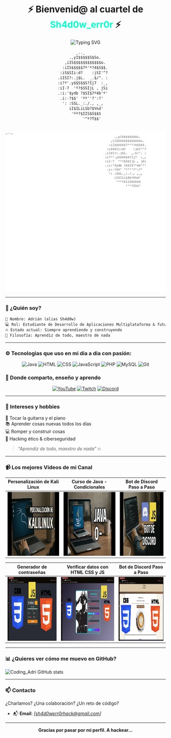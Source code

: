 <!-- Perfil README llamativo y profesional para Coding with Adri -->

<h1 align="center">⚡ Bienvenid@ al cuartel de <span style="color:#00ffcc">Sh4d0w_err0r</span> ⚡</h1>

<p align="center">
  <img src="https://readme-typing-svg.demolab.com?font=Fira+Code&pause=1000&center=true&width=435&lines=Developer+%7C+Cibersecurity;Aprendiz+de+todo%2C+maestro+de+nada;Let's+build+%26+break+stuff!;Youtube+Channel" alt="Typing SVG" />
</p>


```text
                               _.._
                            .,yI$$$$$S$So.
                          ,iIS$$$$$$$$$$$$o.	    
                         :iIS$$$$$7º'º?4$S$$.      
                        :iS$SIi:d?    :jSI'^?      
                       .iISI?:.j$L.  _.$/^. :	 
                       :i?º'.y$$S$$S?Ij7  :_,	  
                       :iI·7  'º?$SSIjL , jSi    
                       .:i:'$ydb ?$SI$7º4b'º'    
                        .i:·?$$' 'ºº''?':?'	 
                         ': :SSL._:./., ,_,	    
                            iI$ILiLSb?$%%d'	    
                             'ºº?$IIS$S$$S	    
                                  '^º?T$$'	
		
```

![calavera](Miniaturas/calavera.png)

---

### 🧠 ¿Quién soy?

```txt
📛 Nombre: Adrián (alias Sh4d0w)
💻 Rol: Estudiante de Desarrollo de Aplicaciones Multiplataforma & futuro especialista en Ciberseguridad
🔥 Estado actual: Siempre aprendiendo y construyendo
🧩 Filosofía: Aprendiz de todo, maestro de nada
```

---

### ⚙️ Tecnologias que uso en mi dia a dia con pasión:

<div align="center">
  
![Java](https://img.shields.io/badge/Java-%23007396.svg?style=for-the-badge&logo=openjdk&logoColor=white)
![HTML](https://img.shields.io/badge/HTML5-%23E34F26.svg?style=for-the-badge&logo=html5&logoColor=white)
![CSS](https://img.shields.io/badge/CSS3-%231572B6.svg?style=for-the-badge&logo=css3&logoColor=white)
![JavaScript](https://img.shields.io/badge/JavaScript-%23F7DF1E.svg?style=for-the-badge&logo=javascript&logoColor=black)
![PHP](https://img.shields.io/badge/PHP-%23777BB4.svg?style=for-the-badge&logo=php&logoColor=white)
![MySQL](https://img.shields.io/badge/MySQL-%234479A1.svg?style=for-the-badge&logo=mysql&logoColor=white)
![Git](https://img.shields.io/badge/Git-%23F05032.svg?style=for-the-badge&logo=git&logoColor=white)

</div>

### 🎥 Donde comparto, enseño y aprendo

<div align="center">

[![YouTube](https://img.shields.io/badge/YouTube-Informática%20y%20proyectos-red?style=for-the-badge&logo=youtube&logoColor=white)](https://www.youtube.com/@CodingWithAdri-s3n)
[![Twitch](https://img.shields.io/badge/Twitch-Proyectos%20en%20vivo-6441a5?style=for-the-badge&logo=twitch&logoColor=white)](https://www.twitch.tv/coding_with_adri)
[![Discord](https://img.shields.io/badge/Discord-Comunidad%20tech-5865F2?style=for-the-badge&logo=discord&logoColor=white)](https://discord.gg/RhYxW79r9g)

</div>

---

### 🧠 Intereses y hobbies

🎸 Tocar la guitarra y el piano  
📚 Aprender cosas nuevas todos los días  
💻 Romper y construir cosas  
🔐 Hacking ético & ciberseguridad

> _“Aprendiz de todo, maestro de nada”_ 🔥

---

### 📹 Los mejores Videos de mi Canal
<!-- BEGIN YOUTUBE-CARDS -->

| Personalización de Kali Linux | Curso de Java - Condicionales | Bot de Discord Paso a Paso |
|-------------------------------|-------------------------------|----------------------------|
| <a href="https://www.youtube.com/watch?v=eyy8SxSaon0"><img src="Miniaturas/Personalizacion_Kali.jpg" width="200px" height="200px"></a> | <a href="https://www.youtube.com/watch?v=Rh84eH2vq0I&list=PLdZNEUB9bY935wlLEYXX6GHj2COBU5ga3&index=2"><img src="Miniaturas/Curso_Java.jpg" width="200px" height="200px"></a> |<a href="https://www.youtube.com/watch?v=0ysavvaKMOw&t=2s"><img src="Miniaturas/Bot_Discord.jpg" width="200px" height="200px"></a> |

| Generador de contraseñas | Verificar datos con HTML CSS y JS | Bot de Discord Paso a Paso |
|--------------------------|-----------------------------------|----------------------------|
| <a href="https://www.youtube.com/watch?v=eyy8SxSaon0"><img src="Miniaturas/Generador_Contrasenas.jpg" width="200px" height="200px"></a> | <a href="https://www.youtube.com/watch?v=zJ-rAZUoNMw"><img src="Miniaturas/Verificar_Datos.jpg" width="200px" height="200px"></a> |<a href="https://www.youtube.com/watch?v=GWD-bA8Hn0s"><img src="Miniaturas/Cafeteria.jpg" width="200px" height="200px"></a> |

<!-- Otra tabla para cuando se necesite
| Generador de contraseñas | Curso de Java - Condicionales | Bot de Discord Paso a Paso |
|-------------------------------|-------------------------------|----------------------------|
| <a href="https://www.youtube.com/watch?v=eyy8SxSaon0"><img src="Miniaturas/Personalizacion_Kali.jpg" width="200px" height="200px"></a> | <a href="https://www.youtube.com/watch?v=3EXWWySOUXY"><img src="Miniaturas/Curso_Java.jpg" width="200px" height="200px"></a> |<a href="https://www.youtube.com/watch?v=0ysavvaKMOw&t=2s"><img src="Miniaturas/Bot_Discord.jpg" width="200px" height="200px"></a> |

-->

<!-- END YOUTUBE-CARDS -->


---
### 📊 ¿Quieres ver cómo me muevo en GitHub?

![Coding_Adri GitHub stats](https://github-readme-stats.vercel.app/api?username=ShadowError-Hack&show_icons=true&theme=gruvbox)

---

### 📫 Contacto

¿Charlamos? ¿Una colaboración? ¿Un reto de código?

- 📬 **Email**: _[sh4d0werr0rhack@gmail.com]_  

---

<p align="center"><b>Gracias por pasar por mi perfil. A hackear...</b></p>
